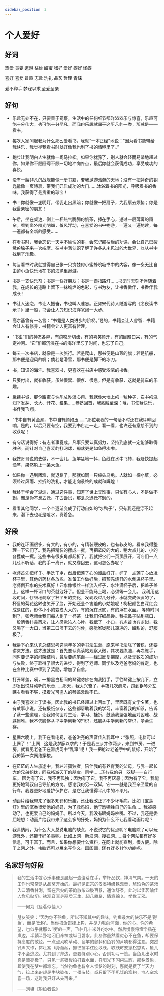 ```yaml
---
sidebar_position: 3
---
```


# 个人爱好

## 好词

热爱 贪婪 遨游 枯燥 甜蜜 嗜好 爱好 癖好 怪癖

喜好 喜爱 旨趣 志趣 洗礼 品茗 哲理 青睐

爱不释手 梦寐以求 至爱至亲

## 好句

- 乐趣无处不在，只要善于观察，生活中的任何细节都洋溢欢乐与惊喜，乐趣可能十分伟大，也可能十分平凡，而我的乐趣就属于这平凡的一类，那就是——看书。

- 每次人家问起我为什么那么爱看书，我就“一本正经”地说：“因为看书能带给我快乐，我觉得我看书时就好像我也到了书的情境里了。”

- 跑步让我明白人生就像一场马拉松。如果你犹豫了，别人就会轻而易举地超过你，如果你不顾阻碍不顾一切地冲向终点，最后你就会获得成功，享受成功的喜悦。

- 没有一艘非凡的战舰能像一册书籍，带我遨游浩瀚的天地；没有一把神奇的钥匙能像一页诗扉，带我们开启成功的大门……沐浴着书的阳光，呼吸着书的香味，我获得了最贵重的珍宝！

- 书！你就像一盏明灯，带我走出黑暗；你就像一把扇子，为我扇去烦恼；你是我最亲密的朋友！

- 午后，坐在桌边，倒上一杯热气腾腾的奶茶，捧在手心，透过一层薄薄的窗帘，看到窗外阳光明媚，微风浮动，在喜爱的书中畅游，一遍又一遍地读，每一遍都有全新的感受……

- 在看书时，我会忘记一天中不愉快的事，会忘记那枯燥的功课，会让自己已疲惫的脑子来一次按摩。在书中我认识了解了许多从未见过的大世界，也从书中找到了乐趣。

- 每当看书时我就觉得自己像一只贪婪的小蜜蜂吮吸书中的内容，像一条无比自由的小鱼快乐地在书的海洋里遨游。

- 书是一支快乐剂；书是一位好朋友；书是一盏指路灯……书无时无刻不伴随着我，在成长的道路上留下一抹绚烂的色彩，与书为友，让书香做伴，书香伴我成长！

- 书让人迷恋，书让人振奋，书也叫人难忘。正如宋代诗人陆游写的《冬夜读书示子》里一般，书会让人的知识海洋宽阔一大步。

- 高尔基曾有一名言：“书籍是人类进步的阶梯。”是的，书籍会让人睿智，书籍会让人有修养，书籍会让人更富有哲理。

- “书虫”们的神态各异，有的咬牙切齿，有的喜笑颜开，有的目瞪口呆，有的气定神闲。“它”们都沉浸在书的海洋里忘了时间，也忘了自己。

- 每去一次书店，就像是一次旅行。若是爬山，那书便是山顶的旗；若是航船，那书便是迎风的帆；倘若是滑雪，那书便是脚下的冰刀。

- 书，知识的海洋。我喜欢书，更喜欢在书店中感受浓浓的书香。

- 只要付出，就有收获。虽然很累、很疼、很急，但是有收获，这就是骑车的乐趣。

- 坐拥书城，那份甜蜜与快乐总弥漫心间。我就像大地上的一粒种子，在书的滋润下发芽、长大、开花、结果……蓦然回首，我感触至深：哦，书使我快乐，书伴我飞翔。

- “书中自有黄金屋，书中自有颜如玉……”那位老者的一句话不时还在我耳畔回响，是的，以后只要有空，我要到书店走一走，看一看，也许还有意想不到的收获呢！

- 有句话说得好：有志者事竟成。凡事只要认真努力，坚持到底就一定能够取得胜利。而针对自己喜爱的打网球，那就更是如鱼得水啦。
- 我按哥哥说的去做，不一会儿，鱼竿猛地一抖，鱼线在水中飞转，我赶快提起渔竿，果然钓上一条大鱼。

- 如果你一遇到困难，就退缩了，那就如同一只缩头乌龟。人就如一棵小草，必须经过风雨、挫折的洗礼，才能走向最终的成就和辉煌！

- 我终于学会了游泳，通过这件事，知道了世上无难事，只怕有心人，不是做不到，而是你不想去做，不去尝试，那是永远做不到的。

- 看看其他同学，一个个逐渐变成了行动自如的“水鸭子”，只有我还是浮不起来，潜下去也老是呛水，真着急。

## 好段

- 我的连环画很多，有大的，有小的，有精装硬皮的，也有软皮的。看来我得整理一下它们了。我先把精装的摞成一摞，再把软皮的大的、稍大点儿的、小的各摞成一摞。这些书有很多角都起折了，我就把它们一页页展开，可它们一点儿也不听话，我的手一离开，就又卷回去，这可怎么办呢？

- 老师首先把杯子、手洗干净，然后把莲子心的瓶盖打开，抓了一点莲子心放进杯子里，其他的药材各放些。准备工作做好后，把预先烧开的水倒进杯子里。老师倒开水的技术真好！开水像银丝一样流入杯子，水注满杯子后，把盖子盖上，这样一杯可口的茶就泡好了。但是不能马上喝，必须等一会儿。
  我利用这段时间，仔细地观察了杯子里的变化，发现没过几分钟，水就变成淡黄的了，杯里的菊花这时也笑开了脸，开始还是个害羞的小姑娘呢！枸杞颜色由深红变成淡红的，形体小小的变成大大的，有的沉在水底，有的浮在水面。
  等待时间到了，张老师给我们每人倒了一杯茶，让我们仔细品尝。我把鼻子贴到瓶口，一股清香扑鼻而来，让人感觉沁人心脾，我抿了一小口，有点苦也有点甜，我又喝了一大口，当第二口咽下去的时候，感觉喉咙那儿凉凉的、甜甜的，舒服极了。

- 我静下心来认真总结思考这两年多的学书法生涯，原来学书法除了苦练，还要讲究方法。这方法就是：首先要认真读帖观察入微，其次要练脑，再次练手，同时要记字的间架结构，最后要练笔画——经过反复揣摩，以及无数次的成功与失败，终于取得了很大的进步，得到了老师、同学以及老爸老妈的肯定，也在各种比赛中得到了奖励，增加了自信。

- 打开琴盖，嗬，一排黑白相间的琴键仿佛在向我招手，手往琴键上按几下，立即发出悦耳动听的乐音……那天，我太兴奋了，半夜几次醒来，跑到钢琴旁左瞧右看看不够，摸着光可鉴人的琴盖激动不已。

- 由于我喜欢上了读书，因此我的书已经超过上百本了，里面既有文学名著，也有故事小说，还有报纸杂志，这些都帮助着我的学习，丰富着我的知识，告诉了我一些道理，让我如何面对生活、学习、挫折，鼓励我坚强地面对困难、战胜困难。我不仅能够从书中学到新的知识，还能从中学到新的常识，学会生存。

- 星期六晚上，我正在看电视，爸爸洪亮的声音传入我耳中：“张照，电脑可以上网了！”上网，这是我梦寐以求的！于是我三步并作两步，来到书房。一进房，就看见老爸正在雅虎网中“乱窜”呢！我一把抢过老爸手中的鼠标，开始了我的第一次网络穿梭。

- 在茫茫的人生旅途中，我并非孤独者，陪伴我的有养育我的父母，与我一起长大的兄弟姐妹，同我畅游天下的朋友、同学……还有我的另一双脚——自行车。
  因为有了它，我不再孤独；因为有了它，我不再厌恶；因为有了它，我能更好地驾驭自己导航的方向。感谢我的另一双脚，它——就是我至亲至爱的自行车，我要更好地爱护保护它，是它让我懂得平凡中的不平凡。

- 动画片给我带来了很多知识和乐趣，还让我改正了不少坏毛病。比如《宝莲灯》里的沉香很爱他的妈妈，为了救妈妈，他宁愿牺牲自己的生命……我被感动了，也更爱自己的妈妈了。所以今天，我没有跟妈妈吵嘴。不过，我还是委屈地想：动画片给我带来了这么多的好处，妈妈为什么不让我看动画片呢？

- 我真纳闷，为什么大人总说电脑的缺点，不说说它的优点呢？电脑除了可以玩游戏外，还能干好多事呢。比如上网，新浪网、搜狐网……每个网站都有好多信息，可丰富了。而且，如果你想要什么资料，在网上就能查到，很方便。除了上网之外，电脑还可以用来写作文、画图画，还有好多其他功能呢。

## 名家好句好段

> 我的生活中赏心乐事便是晨起一壶佳茗在手，举杯品饮，神清气爽。一天的工作也常常是从品茗开始的。最好是正宗的安溪特级铁观音，琥珀色的茶汤入口清香甘洌，留在舌尖的茶韵散布四肢百骸，通体舒泰，此时以佳茗喻佳人愈见贴切。铁观音真是丽质天生、超凡脱俗、情意绵长、举世无双。
>
> ——何为《佳茗似佳人》

> 朋友笑笑：“因为你不钓鱼，所以不知其中的趣味，钓鱼最大的快乐不是‘得鱼’，而是‘垂钓’。当你把鱼饵挂上钩，并尽力甩向河面，你的心、你的希望，也似乎就那么‘嗖’的一声，飞往几十米外的水中。然后慢慢将渔竿插在岸边，半躺半卧地闭目养神或纵目碧水。此刻你虽然看似心不在鱼，却要保持高度的敏锐，一点点风吹草动、渔竿的颤抖和鱼铃的声响都得注意。突然铃声大作，你赶紧飞身而起，抓住渔竿往回收线，收线时要忽松忽紧，鱼儿才不会逃脱。尤其到了岸边，更要特别小心，否则功亏一篑。当鱼儿出水时真是漂亮极了，只见一尾银梭拍打着水面，在阳光下闪闪生辉，那种景象，即使我在梦中都难忘。当然钓鱼也有令人懊恼的时刻，那就是费了半天力气，拉上来的却是半块破布、一根枯枝，或只留下不见饵的渔钩，令人空欢喜一场，这时我只好从头再来。”
>
> ——刘墉《钓鱼者说》
